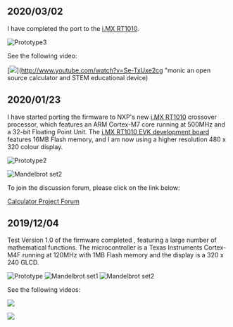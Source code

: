 ## 2020/03/02

I have completed the port to the [i.MX RT1010](https://www.nxp.com/design/development-boards/i.mx-evaluation-and-development-boards/i.mx-rt1010-evaluation-kit:MIMXRT1010-EVK). 

![Prototype3](https://live.staticflickr.com/65535/49611189948_27f2212ae0.jpg)

See the following video:

[![](http://img.youtube.com/vi/Se-TxUxe2cg/0.jpg)](http://www.youtube.com/watch?v=Se-TxUxe2cg "monic an open source calculator and STEM educational device)

## 2020/01/23

I have started porting the firmware to NXP's new [i.MX RT1010](https://www.nxp.com/design/development-boards/i.mx-evaluation-and-development-boards/i.mx-rt1010-evaluation-kit:MIMXRT1010-EVK) 
crossover processor, which features an ARM Cortex-M7 core running at 500MHz and a 32-bit Floating Point Unit. The [i.MX RT1010 EVK development board](https://www.nxp.com/design/development-boards/i.mx-evaluation-and-development-boards/i.mx-rt1010-evaluation-kit:MIMXRT1010-EVK) features 16MB Flash memory, and I am now using a higher resolution 480 x 320 colour display.

![Prototype2](https://live.staticflickr.com/65535/49431303093_428e510e54.jpg)

![Mandelbrot set2](https://live.staticflickr.com/65535/49432021277_91d07683b5.jpg)

To join the discussion forum, please click on the link below:  

[Calculator Project Forum](https://groups.io/g/mycalculator)

## 2019/12/04

Test Version 1.0 of the firmware completed , featuring a large number of mathematical functions.
The microcontroller is a Texas Instruments Cortex-M4F running at 120MHz with 1MB Flash memory and the display is a 320 x 240 GLCD. 

![Prototype](https://live.staticflickr.com/65535/49206023653_9760183c1b.jpg) 
![Mandelbrot set1](https://live.staticflickr.com/65535/49136352892_b0159df85d_w.jpg) ![Mandelbrot set2](https://live.staticflickr.com/65535/49206026533_c374309a02_w.jpg)

See the following videos:

[![](http://img.youtube.com/vi/Ev7-7Hwkang/0.jpg)](http://www.youtube.com/watch?v=Ev7-7Hwkang "Drawing Fractals 1 - The Mandelbrot set Part 1")

[![](http://img.youtube.com/vi/rj_wxCEUXyc/0.jpg)](http://www.youtube.com/watch?v=rj_wxCEUXyc "Drawing Fractals 2 - The Mandelbrot set Part 2")



